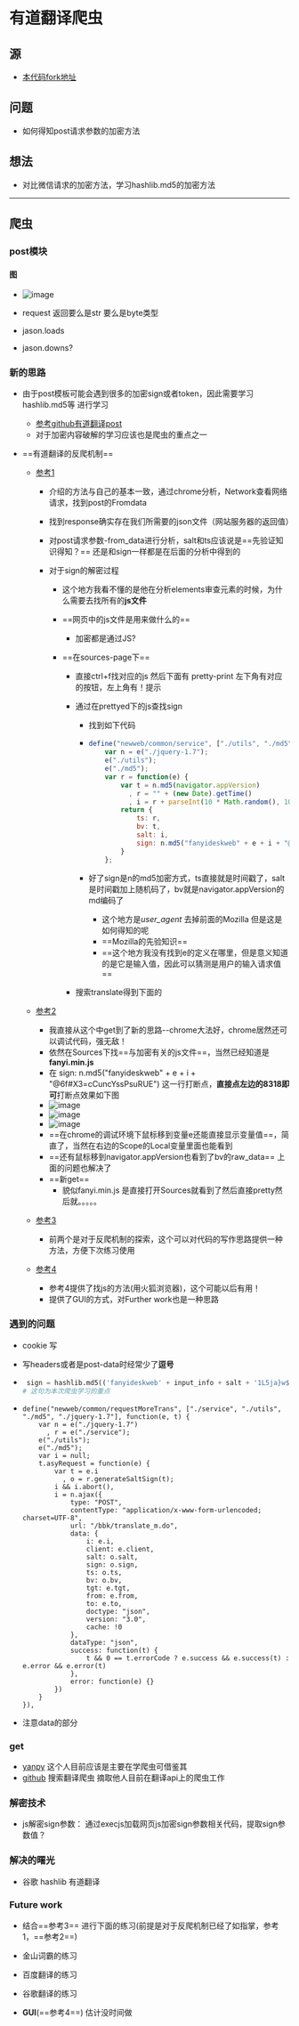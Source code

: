 # 有道翻译爬虫

## 源
- [本代码fork地址](https://github.com/a15572775981/youdao/blob/master/youdao_crawler.py)
## 问题
- 如何得知post请求参数的加密方法

## 想法
- 对比微信请求的加密方法，学习hashlib.md5的加密方法

---

## 爬虫

### post模块

#### 图

- ![image](.\pictures\爬虫\Network-post.png)

- request 返回要么是str 要么是byte类型
- jason.loads
- jason.downs?



### 新的思路

- 由于post模板可能会遇到很多的加密sign或者token，因此需要学习hashlib.md5等 进行学习

  - [参考github有道翻译post](<https://github.com/a15572775981/youdao/blob/master/youdao_crawler.py>)
  - 对于加密内容破解的学习应该也是爬虫的重点之一

- ==有道翻译的反爬机制==

  - [参考1](<https://www.jianshu.com/p/71e7d6b147fd>)

    - 介绍的方法与自己的基本一致，通过chrome分析，Network查看网络请求，找到post的Fromdata

    - 找到response确实存在我们所需要的json文件（网站服务器的返回值）

    - 对post请求参数-from_data进行分析，salt和ts应该说是==先验证知识得知？== 还是和sign一样都是在后面的分析中得到的

    - 对于sign的解密过程

      - 这个地方我看不懂的是他在分析elements审查元素的时候，为什么需要去找所有的**js文件**

      - ==网页中的js文件是用来做什么的==

        - 加密都是通过JS?

      - ==在sources-page下==

        - 直接ctrl+f找对应的js 然后下面有 pretty-print 左下角有对应的按钮，左上角有！提示

        - 通过在prettyed下的js查找sign

          - 找到如下代码

          - ```javascript
            define("newweb/common/service", ["./utils", "./md5", "./jquery-1.7"], function(e, t) {
                var n = e("./jquery-1.7");
                e("./utils");
                e("./md5");
                var r = function(e) {
                    var t = n.md5(navigator.appVersion)
                      , r = "" + (new Date).getTime()
                      , i = r + parseInt(10 * Math.random(), 10);
                    return {
                        ts: r,
                        bv: t,
                        salt: i,
                        sign: n.md5("fanyideskweb" + e + i + "@6f#X3=cCuncYssPsuRUE")
                    }
                };
            ```

          - 好了sign是n的md5加密方式，ts直接就是时间戳了，salt是时间戳加上随机码了，bv就是navigator.appVersion的md编码了

            - 这个地方是*user_agent* 去掉前面的Mozilla 但是这是如何得知的呢
            - ==Mozilla的先验知识==
            - ==这个地方我没有找到e的定义在哪里，但是意义知道的是它是输入值，因此可以猜测是用户的输入请求值==

        - 搜索translate得到下面的

  - [参考2](<https://tangx1.com/youdao/>)

    - 我直接从这个中get到了新的思路--chrome大法好，chrome居然还可以调试代码，强无敌！
    - 依然在Sources下找==与加密有关的js文件==，当然已经知道是**fanyi.min.js**
    - 在 sign: n.md5("fanyideskweb" + e + i + "@6f#X3=cCuncYssPsuRUE") 这一行打断点，**直接点左边的8318即可**打断点效果如下图
    - ![image](.\pictures\爬虫\chrome_debug.png)
    - ![image](.\pictures\爬虫\chrome_debug_1.png)
    - ![image](.\pictures\爬虫\chrome_debug_2.png)
    - ==在chrome的调试环境下鼠标移到变量e还能直接显示变量值==，简直了，当然在右边的Scope的Local变量里面也能看到
    - ==还有鼠标移到navigator.appVersion也看到了bv的raw_data== 上面的问题也解决了
    - ==新get==
      - 貌似fanyi.min.js 是直接打开Sources就看到了然后直接pretty然后就。。。。。

  - [参考3](<http://www.zhongruitech.com/840050082.html>)

    - 前两个是对于反爬机制的探索，这个可以对代码的写作思路提供一种方法，方便下次练习使用

  - [参考4](http://liujunworld.com/2018/05/07/python3爬虫与GUI-基于有道词典的词典小工具/)

    - 参考4提供了找js的方法(用火狐浏览器)，这个可能以后有用！
    - 提供了GUI的方式，对Further work也是一种思路

### 遇到的问题

- cookie 写

- 写headers或者是post-data时经常少了**逗号**

- ```python
   sign = hashlib.md5(('fanyideskweb' + input_info + salt + '1L5ja}w$puC.v_Kz3@yYn').encode('utf-8')).hexdigest()  # 获取Post请求的sign参数
  # 这句为本次爬虫学习的重点
  ```

- ```
  define("newweb/common/requestMoreTrans", ["./service", "./utils", "./md5", "./jquery-1.7"], function(e, t) {
      var n = e("./jquery-1.7")
        , r = e("./service");
      e("./utils");
      e("./md5");
      var i = null;
      t.asyRequest = function(e) {
          var t = e.i
            , o = r.generateSaltSign(t);
          i && i.abort(),
          i = n.ajax({
              type: "POST",
              contentType: "application/x-www-form-urlencoded; charset=UTF-8",
              url: "/bbk/translate_m.do",
              data: {
                  i: e.i,
                  client: e.client,
                  salt: o.salt,
                  sign: o.sign,
                  ts: o.ts,
                  bv: o.bv,
                  tgt: e.tgt,
                  from: e.from,
                  to: e.to,
                  doctype: "json",
                  version: "3.0",
                  cache: !0
              },
              dataType: "json",
              success: function(t) {
                  t && 0 == t.errorCode ? e.success && e.success(t) : e.error && e.error(t)
              },
              error: function(e) {}
          })
      }
  }),
  ```

- 注意data的部分



### get

- [yanpy](<https://github.com/a15572775981?tab=repositories>) 这个人目前应该是主要在学爬虫可借鉴其
- [github](https://github.com/search?o=desc&q=翻译爬虫&s=updated&type=Repositories) 搜索翻译爬虫 摘取他人目前在翻译api上的爬虫工作



### 解密技术

- js解密sign参数： 通过execjs加载网页js加密sign参数相关代码，提取sign参数值？





### 解决的曙光

- 谷歌 hashlib 有道翻译



### Future work

- 结合==参考3==  进行下面的练习(前提是对于反爬机制已经了如指掌，参考1，==参考2==)

- 金山词霸的练习

- 百度翻译的练习

- 谷歌翻译的练习

- **GUI**(==参考4==) 估计没时间做

  



## 